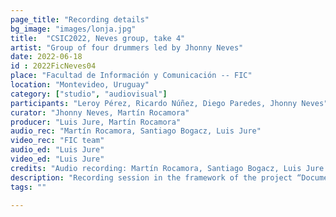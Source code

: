 ```yaml
---
page_title: "Recording details"
bg_image: "images/lonja.jpg"
title:  "CSIC2022, Neves group, take 4"  
artist: "Group of four drummers led by Jhonny Neves"  
date: 2022-06-18
id : 2022FicNeves04
place: "Facultad de Información y Comunicación -- FIC"  
location: "Montevideo, Uruguay"  
category: ["studio", "audiovisual"]
participants: "Leroy Pérez, Ricardo Núñez, Diego Paredes, Jhonny Neves"  
curator: "Jhonny Neves, Martín Rocamora"  
producer: "Luis Jure, Martín Rocamora"  
audio_rec: "Martín Rocamora, Santiago Bogacz, Luis Jure"  
video_rec: "FIC team"  
audio_ed: "Luis Jure"  
video_ed: "Luis Jure"  
credits: "Audio recording: Martín Rocamora, Santiago Bogacz, Luis Jure  \n Cameras: FIC team  \n Audio and video editing: Luis Jure"  
description: "Recording session in the framework of the project “Documentation and analysis of Uruguayan candombe drumming” conducted by Luis Jure and Martín Rocamora, funded by CSIC, the research agency of the University. The session was produced in collaboration with FIC."  
tags: ""  

---
```

